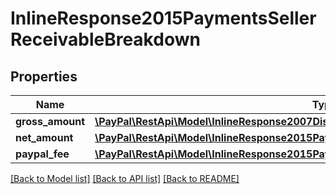 # InlineResponse2015PaymentsSellerReceivableBreakdown

## Properties
Name | Type | Description | Notes
------------ | ------------- | ------------- | -------------
**gross_amount** | [**\PayPal\RestApi\Model\InlineResponse2007DisputeAmount**](InlineResponse2007DisputeAmount.md) |  | [optional] 
**net_amount** | [**\PayPal\RestApi\Model\InlineResponse2015PaymentsSellerReceivableBreakdownNetAmount**](InlineResponse2015PaymentsSellerReceivableBreakdownNetAmount.md) |  | [optional] 
**paypal_fee** | [**\PayPal\RestApi\Model\InlineResponse2015PaymentsSellerReceivableBreakdownPaypalFee**](InlineResponse2015PaymentsSellerReceivableBreakdownPaypalFee.md) |  | [optional] 

[[Back to Model list]](../README.md#documentation-for-models) [[Back to API list]](../README.md#documentation-for-api-endpoints) [[Back to README]](../README.md)


